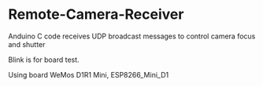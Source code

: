 # Remote-Camera-Receiver
Anduino C code receives UDP broadcast messages to control camera focus and shutter

Blink is for board test.

Using board WeMos D1R1 Mini, ESP8266_Mini_D1 